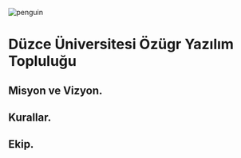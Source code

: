 ![penguin](https://user-images.githubusercontent.com/54551308/209886761-f351130b-e5e2-49a2-ba42-4b26863a3259.gif)

# Düzce Üniversitesi Özügr Yazılım Topluluğu

## Misyon ve Vizyon.

## Kurallar.

## Ekip.
